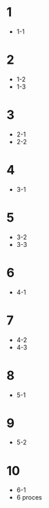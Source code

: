 # 1
- 1-1

# 2
- 1-2
- 1-3

# 3
- 2-1
- 2-2

# 4
- 3-1

# 5
- 3-2
- 3-3

# 6
- 4-1

# 7
- 4-2
- 4-3

# 8
- 5-1

# 9
- 5-2

# 10
- 6-1
- 6 proces